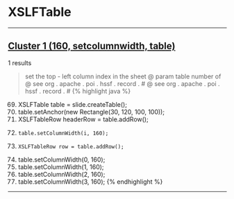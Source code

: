 # XSLFTable

***

## [Cluster 1 (160, setcolumnwidth, table)](./1)
1 results
> set the top - left column index in the sheet @ param table number of @ see org . apache . poi . hssf . record . # @ see org . apache . poi . hssf . record . # 
{% highlight java %}
69. XSLFTable table = slide.createTable();
70. table.setAnchor(new Rectangle(30, 120, 100, 100));
72. XSLFTableRow headerRow = table.addRow();
90.     table.setColumnWidth(i, 160);
95.     XSLFTableRow row = table.addRow();
124. table.setColumnWidth(0, 160);
125. table.setColumnWidth(1, 160);
126. table.setColumnWidth(2, 160);
127. table.setColumnWidth(3, 160);
{% endhighlight %}

***

